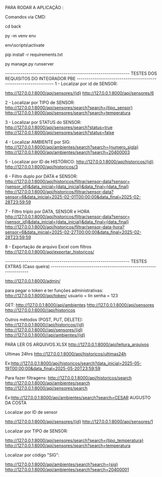 PARA RODAR A APLICAÇÃO :

Comandos via CMD:

cd back

py -m venv env

env\scripts\activate

pip install -r requirements.txt

py manage.py runserver

---------------------------------------------------------------- TESTES DOS REQUISITOS DO INTEGRADOR PBE ------------------------------------------------------------------
1 - Localizar por id de SENSOR:

http://127.0.0.1:8000/api/sensores/{id}
http://127.0.0.1:8000/api/sensores/6

2 - Localizar por TIPO de SENSOR:
http://127.0.0.1:8000/api/sensores/search?search={tipo_sensor}
http://127.0.0.1:8000/api/sensores/search?search=temperatura

3 - Localizar por STATUS do SENSOR:
http://127.0.0.1:8000/api/sensores/search?status=true
http://127.0.0.1:8000/api/sensores/search?status=false

4 - Localizar AMBIENTE por SIG:
http://127.0.0.1:8000/api/ambientes/search?search={numero_sigla}
http://127.0.0.1:8000/api/ambientes/search?search=20400003

5 - Localizar por ID de HISTÓRICO:
http://127.0.0.1:8000/api/historicos/{id}
http://127.0.0.1:8000/api/historicos/3

6 - Filtro duplo por DATA e SENSOR:
http://127.0.0.1:8000/api/historicos/filtrar/sensor-data?sensor={sensor_id}&data_inicial={data_inicial}&data_final={data_final}
http://127.0.0.1:8000/api/historicos/filtrar/sensor-data?sensor=6&data_inicial=2025-02-01T00:00:00&data_final=2025-02-28T23:59:59


7 - Filtro triplo por DATA, SENSOR e HORA
http://127.0.0.1:8000/api/historicos/filtrar/sensor-data?sensor={sensor_id}&data_inicial={data_inicial}&data_final={data_final}
http://127.0.0.1:8000/api/historicos/filtrar/sensor-data-hora?sensor=6&data_inicial=2025-02-27T00:00:00&data_final=2025-02-28T23:59:59


8 - Exportação de arquivo Excel com filtros
http://127.0.0.1:8000/api/exportar_historicos/


---------------------------------------------------------------- TESTES EXTRAS (Caso queira) ------------------------------------------------------------------

http://127.0.0.1:8000/admin/

para pegar o token e ter funções administrativas:
http://127.0.0.1:8000/api/token/
usuario = lin
senha = 123

GET:
http://127.0.0.1:8000/api/ambientes
http://127.0.0.1:8000/api/sensores
http://127.0.0.1:8000//api/historicos


Outros métodos (POST, PUT, DELETE):
http://127.0.0.1:8000//api/historicos/{id}
http://127.0.0.1:8000//api/sensores/{id}
http://127.0.0.1:8000//api/ambientes/{id}

PARA LER OS ARQUIVOS.XLSX
http://127.0.0.1:8000/api/leitura_arquivos


Ultimas 24hrs
http://127.0.0.1:8000/api/historicos/ultimas24h

Ex:http://127.0.0.1:8000/api/historicos/search?data_inicial=2025-05-19T00:00:00&data_final=2025-05-20T23:59:59


Para fazer filtragens:
http://127.0.0.1:8000/api/historicos/search
http://127.0.0.1:8000/api/ambientes/search
http://127.0.0.1:8000/api/sensores/search

Ex:http://127.0.0.1:8000/api/ambientes/search?search=CESAR AUGUSTO DA COSTA 


Localizar por ID de sensor

http://127.0.0.1:8000/api/sensores/{id}
http://127.0.0.1:8000/api/sensores/1

Localizar por TIPO de SENSOR:

http://127.0.0.1:8000/api/sensores/search?search={tipo_temperatura}
http://127.0.0.1:8000/api/sensores/search?search=temperatura

Localizar por código "SIG":

http://127.0.0.1:8000/api/ambientes/search?search={sig}
http://127.0.0.1:8000/api/ambientes/search?search=20400001
